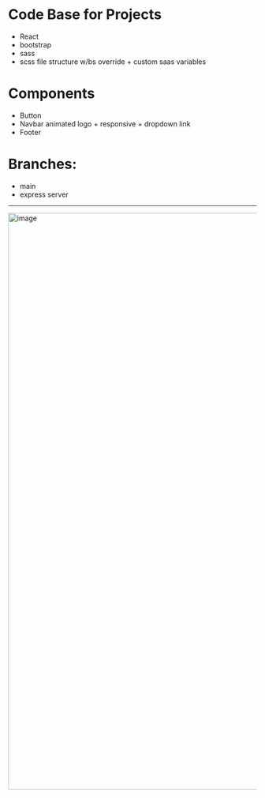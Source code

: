 # Code Base for Projects

- React
- bootstrap
- sass
-   scss file structure w/bs override  + custom saas variables

# Components
- Button
- Navbar animated logo + responsive + dropdown link
- Footer

# Branches:
 - main
 - express server
---- 

<img width="1168" alt="image" src="https://user-images.githubusercontent.com/99029880/219945690-9ddf0730-4aa8-4689-9728-5a86d659f889.png">

